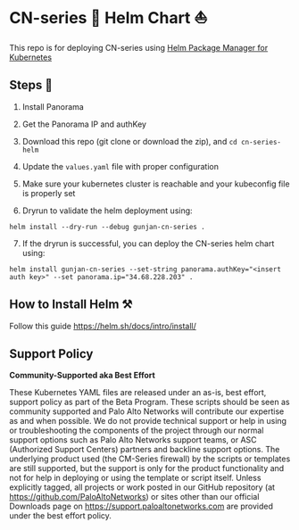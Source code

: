 # CN-series 🚀 Helm Chart ⛵ 

This repo is for deploying CN-series using [Helm Package Manager for Kubernetes](https://helm.sh)

## Steps 🔢

1. Install Panorama

2. Get the Panorama IP and authKey

3. Download this repo (git clone or download the zip), and `cd cn-series-helm`

4. Update the `values.yaml` file with proper configuration

5. Make sure your kubernetes cluster is reachable and your kubeconfig file is properly set

6. Dryrun to validate the helm deployment using:

 `helm install --dry-run --debug gunjan-cn-series .`

7. If the dryrun is successful, you can deploy the CN-series helm chart using:

`helm install gunjan-cn-series --set-string panorama.authKey="<insert auth key>" --set panorama.ip="34.68.228.203" .` 




## How to Install Helm ⚒️

Follow this guide https://helm.sh/docs/intro/install/


## Support Policy

**Community-Supported aka Best Effort**

These Kubernetes YAML files are released under an as-is, best effort, support policy as part of the Beta Program. These scripts should be seen as community supported and Palo Alto Networks will contribute our expertise as and when possible. We do not provide technical support or help in using or troubleshooting the components of the project through our normal support options such as Palo Alto Networks support teams, or ASC (Authorized Support Centers) partners and backline support options. The underlying product used (the CM-Series firewall) by the scripts or templates are still supported, but the support is only for the product functionality and not for help in deploying or using the template or script itself. Unless explicitly tagged, all projects or work posted in our GitHub repository (at https://github.com/PaloAltoNetworks) or sites other than our official Downloads page on https://support.paloaltonetworks.com are provided under the best effort policy.
